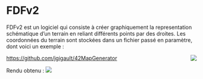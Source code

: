 # FDFv2
FDFv2 est un logiciel qui consiste à créer graphiquement la representation schématique d’un terrain en reliant différents points par des droites. Les coordonnées du terrain sont stockées dans un fichier passé en paramètre, dont voici un exemple :

<img src="http://i.imgur.com/wZQjNSb.png" align="right"/>

https://github.com/jgigault/42MapGenerator

Rendu obtenu :
<img src="http://i.imgur.com/8IFbSSG.jpg" />
